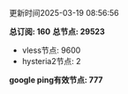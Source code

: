 更新时间2025-03-19 08:56:56

**总订阅: 160**
**总节点: 29523**
- vless节点: 9600
- hysteria2节点: 2

**google ping有效节点: 777**
